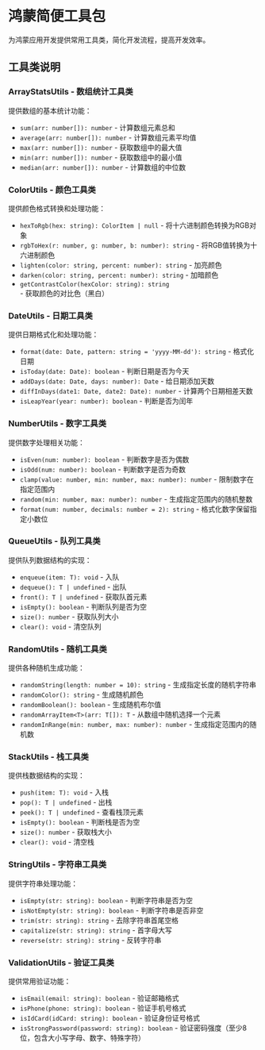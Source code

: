 # 鸿蒙简便工具包

为鸿蒙应用开发提供常用工具类，简化开发流程，提高开发效率。

## 工具类说明

### ArrayStatsUtils - 数组统计工具类
提供数组的基本统计功能：
- `sum(arr: number[]): number` - 计算数组元素总和
- `average(arr: number[]): number` - 计算数组元素平均值
- `max(arr: number[]): number` - 获取数组中的最大值
- `min(arr: number[]): number` - 获取数组中的最小值
- `median(arr: number[]): number` - 计算数组的中位数

### ColorUtils - 颜色工具类
提供颜色格式转换和处理功能：
- `hexToRgb(hex: string): ColorItem | null` - 将十六进制颜色转换为RGB对象
- `rgbToHex(r: number, g: number, b: number): string` - 将RGB值转换为十六进制颜色
- `lighten(color: string, percent: number): string` - 加亮颜色
- `darken(color: string, percent: number): string` - 加暗颜色
- `getContrastColor(hexColor: string): string` - 获取颜色的对比色（黑白）

### DateUtils - 日期工具类
提供日期格式化和处理功能：
- `format(date: Date, pattern: string = 'yyyy-MM-dd'): string` - 格式化日期
- `isToday(date: Date): boolean` - 判断日期是否为今天
- `addDays(date: Date, days: number): Date` - 给日期添加天数
- `diffInDays(date1: Date, date2: Date): number` - 计算两个日期相差天数
- `isLeapYear(year: number): boolean` - 判断是否为闰年

### NumberUtils - 数字工具类
提供数字处理相关功能：
- `isEven(num: number): boolean` - 判断数字是否为偶数
- `isOdd(num: number): boolean` - 判断数字是否为奇数
- `clamp(value: number, min: number, max: number): number` - 限制数字在指定范围内
- `random(min: number, max: number): number` - 生成指定范围内的随机整数
- `format(num: number, decimals: number = 2): string` - 格式化数字保留指定小数位

### QueueUtils - 队列工具类
提供队列数据结构的实现：
- `enqueue(item: T): void` - 入队
- `dequeue(): T | undefined` - 出队
- `front(): T | undefined` - 获取队首元素
- `isEmpty(): boolean` - 判断队列是否为空
- `size(): number` - 获取队列大小
- `clear(): void` - 清空队列

### RandomUtils - 随机工具类
提供各种随机生成功能：
- `randomString(length: number = 10): string` - 生成指定长度的随机字符串
- `randomColor(): string` - 生成随机颜色
- `randomBoolean(): boolean` - 生成随机布尔值
- `randomArrayItem<T>(arr: T[]): T` - 从数组中随机选择一个元素
- `randomInRange(min: number, max: number): number` - 生成指定范围内的随机数

### StackUtils - 栈工具类
提供栈数据结构的实现：
- `push(item: T): void` - 入栈
- `pop(): T | undefined` - 出栈
- `peek(): T | undefined` - 查看栈顶元素
- `isEmpty(): boolean` - 判断栈是否为空
- `size(): number` - 获取栈大小
- `clear(): void` - 清空栈

### StringUtils - 字符串工具类
提供字符串处理功能：
- `isEmpty(str: string): boolean` - 判断字符串是否为空
- `isNotEmpty(str: string): boolean` - 判断字符串是否非空
- `trim(str: string): string` - 去除字符串首尾空格
- `capitalize(str: string): string` - 首字母大写
- `reverse(str: string): string` - 反转字符串

### ValidationUtils - 验证工具类
提供常用验证功能：
- `isEmail(email: string): boolean` - 验证邮箱格式
- `isPhone(phone: string): boolean` - 验证手机号格式
- `isIdCard(idCard: string): boolean` - 验证身份证号格式
- `isStrongPassword(password: string): boolean` - 验证密码强度（至少8位，包含大小写字母、数字、特殊字符）